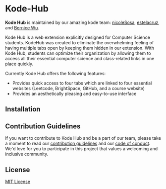 # Kode-Hub

**Kode Hub** is maintained by our amazing kode team: [nicoleSosa](https://github.com/nicoleSosa),  [estelacruz](https://github.com/estelacruz), and [Bernice Wu](https://github.com/Bernice55231). 

Kode Hub is a web extension explicitly designed for Computer Science students. KodeHub was created to eliminate the overwhelming feeling of having multiple tabs open by keeping them hidden in our extension. With Kode Hub, students can optimize their organization by allowing them to access all their essential computer science and class-related links in one place quickly. 

Currently Kode Hub offers the following features:

- Provides quick access to four tabs which are linked to four essential websites (Leetcode, BrightSpace, GitHub, and a course website)
- Provides an aesthetically pleasing and easy-to-use interface



## Installation





## Contribution Guidelines

If you want to contribute to Kode Hub and be a part of our team, please take a moment to read our [contribution guidelines](https://github.com/nicoleSosa/KodeHub/blob/main/CONTRIBUTING.MD) and our [code of conduct](https://github.com/nicoleSosa/KodeHub/blob/main/CODE_OF_CONDUCT.MD). We'd love for you to participate in this project that values a welcoming and inclusive community. 



## License

[MIT License](https://github.com/ossd-s23/KodeHub/blob/main/LICENSE)